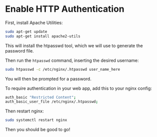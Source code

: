 # Enable HTTP Authentication
First, install Apache Utilities:
```bash
sudo apt-get update
sudo apt-get install apache2-utils
```
This will install the htpasswd tool, which we will use to generate the password file.

Then run the `htpasswd` command, inserting the desired username:
```bash
sudo htpasswd -c /etc/nginx/.htpasswd user_name_here
```
You will then be prompted for a password.

To require authentication in your web app, add this to your nginx config:
```bash
auth_basic "Restricted Content";
auth_basic_user_file /etc/nginx/.htpasswd;
```
Then restart nginx:
```bash
sudo systemctl restart nginx
```
Then you should be good to go!
